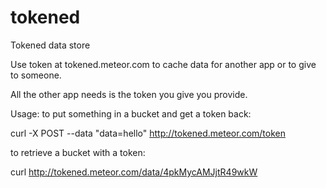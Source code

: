tokened
=======

Tokened data store

Use token at tokened.meteor.com to cache data for another app or to give to someone. 

All the other app needs is the token you give you provide.

Usage:
to put something in a bucket and get a token back:

curl -X POST --data "data=hello" http://tokened.meteor.com/token 

to retrieve a bucket with a token:

curl http://tokened.meteor.com/data/4pkMycAMJjtR49wkW  

